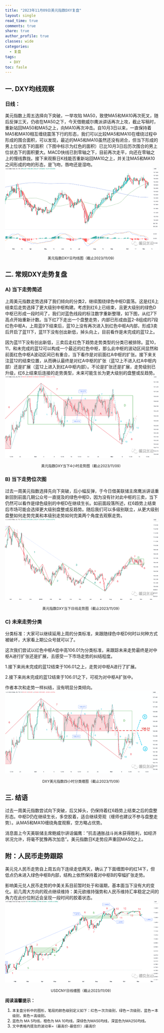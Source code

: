 ```yaml
---
title: "2023年11月09日美元指数DXY复盘"
layout: single
read_time: true
comments: true
share: true
author_profile: true
classes: wide
categories:
  - 复盘
tags:
  - DXY
toc: fasle
---
```

## 一. DXY均线观察
### 日线：
美元指数上周五选择向下突破，一举攻陷 MA50，致使MA5和MA10再次死叉，随后反弹三天，仍收在MA50之下，今天借鲍威尔鹰派讲话再次上攻，截止写稿时，重新站回MA50和MA5之上，向MA10再次冲击。自10月3日以来，一直保持着MA5和MA10相互缠绕震荡下行的形态，我们可以比较MA5和MA10在缠绕过程中形成的围合面积，可以发现，最近的MA5和MA10虽然还没有闭合，但当下形成的男上位状态下的面积（下图中标示为红色的面积）已比10月3日后历次围合的男上位状态下的面积要大。MACD快线已到零轴之下，目前再次走平，向还在零轴之上的慢线靠拢。接下来观察日K线能否重新站回MA10之上，并关注MA5和MA10之间形成的吻的形态，是飞吻，唇吻还是湿吻。
 ![道指DJI](/assets/images/2023-11-09-DXY-day.png)
<small><center>美元指数DXY日均线图（截止2023/11/09）</center></small>
## 二. 常规DXY走势复盘
### A) 当下走势简述
上周美元指数走势选择了我们倾向的分类2，继续围绕绿色中枢D震荡。这是红6上结束后走势选择了更大级别中枢构建。考虑到红6上已结束，且更大级别的绿色D中枢已形成一段时间了，我们对蓝色线段的标注数字重新整理，如下图，从红7下高点开始重新计数。当下红7下走出一个盘整走势，内部已形成由蓝2-8组成的7段红色中枢A，上周蓝9下结束后，蓝10上没有再次进入到红色中枢A内部，形成3卖后开启了蓝11下，蓝11下没有创出新低，掉头向上，目前看作是未完成的蓝12上。

因为蓝11下没有创出新低，三卖后走红色下趋势走势类型的分类已被排除。蓝10，11，和未完成的蓝12可以构成一个最近的红色中枢，那么此中枢的波动区间显然和前面红色中枢A波动区间已有重合，当下看作是对前面红A中枢的扩张。接下来关注蓝12的结束位置，从而确认最终是对红A中枢的扩张（蓝12上不进入红A中枢内部）还是扩展（蓝12上进入到红A中枢内部）。不论是扩张还是扩展，走势级别已升级，红6上结束后连接的走势类型，未来可能生长为更大级别的盘整或反趋势。
 ![道指DJI](/assets/images/2023-11-09-DXY-hour.png)
<small><center>美元指数DXY当下4小时走势图（截止2023/11/09）</center></small>
### B) 当下走势位次图
过去一周美元指数选择先向下突破，后小幅反弹，于今日借美联储主席鹰派讲话重新回到前面几期公众号一直提及的绿色中枢D，因为没有针对此中枢的三卖，当下仍然可以看作是绿色级别的中枢D在继续生长。如前面段落所述，红6趋势上结束后市场可能会选择更大级别盘整或反趋势。随后我们可以多级别联立，从更大级别盘整如何走势完美和本级别走势如何完美两个角度去观察走势。
 ![道指DJI](/assets/images/2023-11-09-DXY-day-1.png)
<small><center>美元指数DXY当下日线走势图（截止2023/11/09）</center></small>

### C) 未来走势分类

分类标准：大家可以继续延用上周的分类标准，来跟随绿色中枢D何时以何种方式被破坏，大家看上期公众号就可以了。

这次我们尝试以红色中枢A低中高106.01为分类标准，来跟踪未来走势最终是对中枢A进行扩张还是扩展，去感受一下市场走势的纠结程度。

1.接下来尚未完成的蓝12结束于106.01之上，走势对中枢A进行了扩展。

2.接下来尚未完成的蓝12结束于106.01之下，可视为对中枢A扩张中。

作者本次和走势一样纠结，没有明显分类倾向。
 ![道指DJI](/assets/images/2023-11-09-DXY-hour-fl.png)
<small><center>DXY美元指数四小时分类缠图（截止2023/11/09）</center></small>
## 三. 结语
过去一周美元指数尝试向下突破，后又掉头，仍保持着红6趋势上结束之后的盘整形态。中枢D仍在继续生长，多空胶着，适合继续旁观（缠师也建议不参与盘整走势）。从MA5和MA10缠绕角度观察，空方略占优势。

消息面上今天美联储主席鲍威尔讲话偏鹰：”抗击通胀战斗尚未获得胜利，如经济状况允许，将毫不犹豫再次加息”。美元指数日K走势应声重回MA50之上。

## 附：人民币走势跟踪
美元兑人民币走势自上周五向下连续走低两天，确认了下面缠图中的红14下，但低点仍未进入绿色中枢B内部，结构上依然保持着对中枢B的窄幅扩张走势。

影响美元兑人民币走势的中美关系目前暂时处于和谐期，基本面当下没有大的变化。前几周大方向的观点继续维持：美元欲维持强势和人民币维持汇率稳定之间的角力在此价位附近会呈现一段时间的胶着状态。
 ![USDCNY](/assets/images/2023-11-09-USDCNY-day.png)
<small><center>USDCNY日线缠图（截止2023/11/09）</center></small>

**阅读温馨提示：** 
1. <small>本复盘分析中的图形，笔段的颜色级别定义如下：红色＝次次级别，绿色＝次级别，蓝色＝本级别，紫色＝高级别。</small> 
2. <small>蓝色为 MA 5均线，橙色为 MA 10均线，深绿色为MA50均线，深蓝色为MA250均线。</small> 
3. <small>文中表格内提及的波动率=（最高价-最低价）/最高价 </small>
